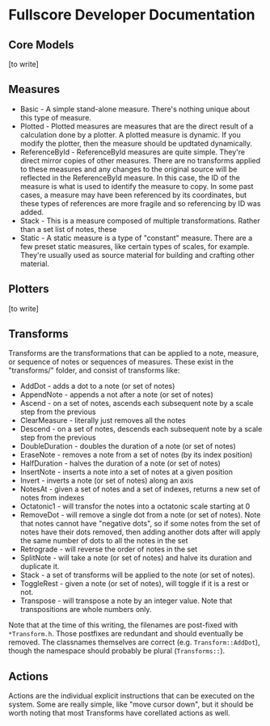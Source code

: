 # Fullscore Developer Documentation

## Core Models

[to write]


## Measures

- Basic - A simple stand-alone measure.  There's nothing unique about this type
  of measure.
- Plotted - Plotted measures are measures that are the direct result of a calculation done
by a plotter.  A plotted measure is dynamic.  If you modify the plotter, then
the measure should be updtated dynamically.
- ReferenceById - ReferenceById measures are quite simple.  They're direct mirror copies of other
measures.  There are no transforms applied to these measures and any changes to
the original source will be reflected in the ReferenceById measure.  In this case, the ID of the measure is what is used to identify the measure to
copy.  In some past cases, a measure may have been referenced by its coordinates, but these types of references are more fragile and so referencing by ID was added.
- Stack - This is a measure composed of multiple transformations.  Rather than a set list
of notes, these
- Static - A static measure is a type of "constant" measure.  There are a few
  preset static measures, like certain types of scales, for example.  They're usually used as source material for
  building and crafting other material.

## Plotters

[to write]

## Transforms

Transforms are the transformations that can be applied to a note, measure, or
sequence of notes or sequences of measures.  These exist in the "transforms/"
folder, and consist of transforms like:

- AddDot - adds a dot to a note (or set of notes)
- AppendNote - appends a not after a note (or set of notes)
- Ascend - on a set of notes, ascends each subsequent note by a scale step from
  the previous
- ClearMeasure - literally just removes all the notes
- Descend - on a set of notes, descends each subsequent note by a scale step from the previous
- DoubleDuration - doubles the duration of a note (or set of notes)
- EraseNote - removes a note from a set of notes (by its index position)
- HalfDuration - halves the duration of a note (or set of notes)
- InsertNote - inserts a note into a set of notes at a given position
- Invert - inverts a note (or set of notes) along an axis
- NotesAt - given a set of notes and a set of indexes, returns a new set of notes from indexes
- Octatonic1 - will transfor the notes into a octatonic scale starting at 0
- RemoveDot - will remove a single dot from a note (or set of notes).  Note that
  notes cannot have "negative dots", so if some notes from the set of notes have
  their dots removed, then adding another dots after will apply the same number
  of dots to all the notes in the set
- Retrograde - will reverse the order of notes in the set
- SplitNote - will take a note (or set of notes) and halve its duration and
  duplicate it.
- Stack - a set of transforms will be applied to the note (or set of notes).
- ToggleRest - given a note (or set of notes), will toggle if it is a rest or
  not.
- Transpose - will transpose a note by an integer value.  Note that
  transpositions are whole numbers only.

Note that at the time of this writing, the filenames are post-fixed with
`*Transform.h`.  Those postfixes are redundant and should eventually be removed.
The classnames themselves are correct (e.g. `Transform::AddDot`), though the
namespace should probably be plural (`Transforms::`).

## Actions

Actions are the individual explicit instructions that can be executed on the system.  Some are really simple, like "move cursor down", but it should be worth noting that most Transforms have corellated actions as well.
